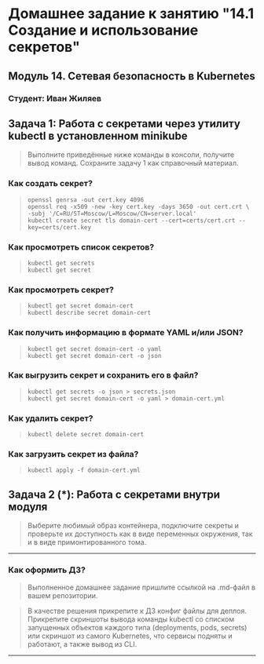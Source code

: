 # Домашнее задание к занятию "14.1 Создание и использование секретов"

## Модуль 14. Сетевая безопасность в Kubernetes

### Студент: Иван Жиляев

## Задача 1: Работа с секретами через утилиту kubectl в установленном minikube

>Выполните приведённые ниже команды в консоли, получите вывод команд. Сохраните задачу 1 как справочный материал.

### Как создать секрет?

>```
>openssl genrsa -out cert.key 4096
>openssl req -x509 -new -key cert.key -days 3650 -out cert.crt \
>-subj '/C=RU/ST=Moscow/L=Moscow/CN=server.local'
>kubectl create secret tls domain-cert --cert=certs/cert.crt --key=certs/cert.key
>```

### Как просмотреть список секретов?

>```
>kubectl get secrets
>kubectl get secret
>```

### Как просмотреть секрет?

>```
>kubectl get secret domain-cert
>kubectl describe secret domain-cert
>```

### Как получить информацию в формате YAML и/или JSON?

>```
>kubectl get secret domain-cert -o yaml
>kubectl get secret domain-cert -o json
>```

### Как выгрузить секрет и сохранить его в файл?

>```
>kubectl get secrets -o json > secrets.json
>kubectl get secret domain-cert -o yaml > domain-cert.yml
>```

### Как удалить секрет?

>```
>kubectl delete secret domain-cert
>```

### Как загрузить секрет из файла?

>```
>kubectl apply -f domain-cert.yml
>```

## Задача 2 (*): Работа с секретами внутри модуля

>Выберите любимый образ контейнера, подключите секреты и проверьте их доступность как в виде переменных окружения, так и в виде примонтированного тома.

---

### Как оформить ДЗ?

>Выполненное домашнее задание пришлите ссылкой на .md-файл в вашем репозитории.

>В качестве решения прикрепите к ДЗ конфиг файлы для деплоя. Прикрепите скриншоты вывода команды kubectl со списком запущенных объектов каждого типа (deployments, pods, secrets) или скриншот из самого Kubernetes, что сервисы подняты и работают, а также вывод из CLI.

---
